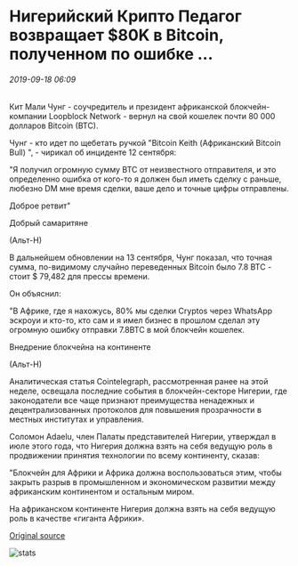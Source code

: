 # Нигерийский Крипто Педагог возвращает $80K в Bitcoin, полученном по ошибке ...

###### 2019-09-18 06:09

Кит Мали Чунг - соучредитель и президент африканской блокчейн-компании Loopblock Network - вернул на свой кошелек почти 80 000 долларов Bitcoin (BTC).

Чунг - кто идет по щебетать ручкой "Bitcoin Keith (Африканский Bitcoin Bull) ", - чирикал об инциденте 12 сентября:

"Я получил огромную сумму BTC от неизвестного отправителя, и это определенно ошибка от кого-то я должен был иметь сделку с раньше, любезно DM мне время сделки, ваше дело и точные цифры отправлены.

Доброе ретвит"

Добрый самаритяне

(Альт-Н)

В дальнейшем обновлении на 13 сентября, Чунг показал, что точная сумма, по-видимому случайно переведенных Bitcoin было 7.8 BTC - стоит $ 79,482 для прессы времени.

Он объяснил:

"В Африке, где я нахожусь, 80% мы сделки Cryptos через WhatsApp эскроуи и кто-то, кто сам и я имел бизнес в прошлом сделал эту огромную ошибку отправки 7.8BTC в мой блокчейн кошелек.

Внедрение блокчейна на континенте

(Альт-Н)

Аналитическая статья Cointelegraph, рассмотренная ранее на этой неделе, освещала последние события в блокчейн-секторе Нигерии, где законодатели все чаще признают преимущества ненадежных и децентрализованных протоколов для повышения прозрачности в местных институтах и управления.

Соломон Adaelu, член Палаты представителей Нигерии, утверждал в июле этого года, что Нигерия должна взять на себя ведущую роль в продвижении принятия технологии по всему континенту, сказав:

"Блокчейн для Африки и Африка должна воспользоваться этим, чтобы закрыть разрыв в промышленном и экономическом развитии между африканским континентом и остальным миром.

На африканском континенте Нигерия должна взять на себя ведущую роль в качестве «гиганта Африки».

[Original source](https://cointelegraph.com/news/nigerian-crypto-educator-returns-80k-in-bitcoin-received-by-mistake)

![stats](https://c.statcounter.com/11760860/0/a89fa40b/1/ "stats")
